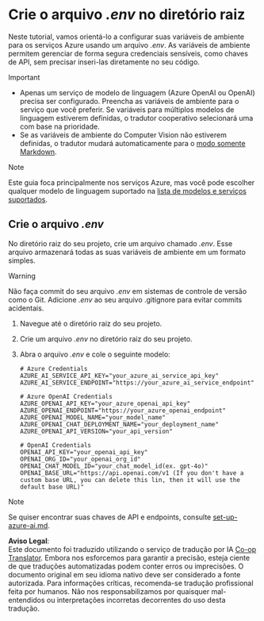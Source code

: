 <!--
CO_OP_TRANSLATOR_METADATA:
{
  "original_hash": "66029e3b67a3eb980ab8740367e91283",
  "translation_date": "2025-06-12T18:26:15+00:00",
  "source_file": "getting_started/command-line-guide/create-env-file.md",
  "language_code": "br"
}
-->
# Crie o arquivo *.env* no diretório raiz

Neste tutorial, vamos orientá-lo a configurar suas variáveis de ambiente para os serviços Azure usando um arquivo *.env*. As variáveis de ambiente permitem gerenciar de forma segura credenciais sensíveis, como chaves de API, sem precisar inseri-las diretamente no seu código.

> [!IMPORTANT]
> - Apenas um serviço de modelo de linguagem (Azure OpenAI ou OpenAI) precisa ser configurado. Preencha as variáveis de ambiente para o serviço que você preferir. Se variáveis para múltiplos modelos de linguagem estiverem definidas, o tradutor cooperativo selecionará uma com base na prioridade.
> - Se as variáveis de ambiente do Computer Vision não estiverem definidas, o tradutor mudará automaticamente para o [modo somente Markdown](./markdown-only-mode.md).

> [!NOTE]
> Este guia foca principalmente nos serviços Azure, mas você pode escolher qualquer modelo de linguagem suportado na [lista de modelos e serviços suportados](../README.md#-supported-models-and-services).

## Crie o arquivo *.env*

No diretório raiz do seu projeto, crie um arquivo chamado *.env*. Esse arquivo armazenará todas as suas variáveis de ambiente em um formato simples.

> [!WARNING]
> Não faça commit do seu arquivo *.env* em sistemas de controle de versão como o Git. Adicione *.env* ao seu arquivo .gitignore para evitar commits acidentais.

1. Navegue até o diretório raiz do seu projeto.

1. Crie um arquivo *.env* no diretório raiz do seu projeto.

1. Abra o arquivo *.env* e cole o seguinte modelo:

    ```plaintext
    # Azure Credentials
    AZURE_AI_SERVICE_API_KEY="your_azure_ai_service_api_key"
    AZURE_AI_SERVICE_ENDPOINT="https://your_azure_ai_service_endpoint"

    # Azure OpenAI Credentials
    AZURE_OPENAI_API_KEY="your_azure_openai_api_key"
    AZURE_OPENAI_ENDPOINT="https://your_azure_openai_endpoint"
    AZURE_OPENAI_MODEL_NAME="your_model_name"
    AZURE_OPENAI_CHAT_DEPLOYMENT_NAME="your_deployment_name"
    AZURE_OPENAI_API_VERSION="your_api_version"

    # OpenAI Credentials
    OPENAI_API_KEY="your_openai_api_key"
    OPENAI_ORG_ID="your_openai_org_id"
    OPENAI_CHAT_MODEL_ID="your_chat_model_id(ex. gpt-4o)"
    OPENAI_BASE_URL="https://api.openai.com/v1 (If you don't have a custom base URL, you can delete this lin, then it will use the default base URL)"
    ```

> [!NOTE]
> Se quiser encontrar suas chaves de API e endpoints, consulte [set-up-azure-ai.md](../set-up-azure-ai.md).

**Aviso Legal**:  
Este documento foi traduzido utilizando o serviço de tradução por IA [Co-op Translator](https://github.com/Azure/co-op-translator). Embora nos esforcemos para garantir a precisão, esteja ciente de que traduções automatizadas podem conter erros ou imprecisões. O documento original em seu idioma nativo deve ser considerado a fonte autorizada. Para informações críticas, recomenda-se tradução profissional feita por humanos. Não nos responsabilizamos por quaisquer mal-entendidos ou interpretações incorretas decorrentes do uso desta tradução.